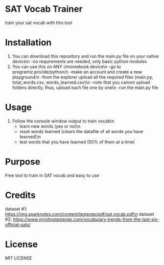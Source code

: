 # SAT Vocab Trainer
train your sat vocab with this tool

# Installation
1. You can download this repository and run the main.py file on your native device\n
     -no requirements are needed, only basic python modules
2. You can use this on ANY chromebook device\n
     -go to programiz.pro/ide/python/n
     -make an account and create a new playground/n
     -from the explorer upload all the required files (main.py, total_words.csv, words_learned.csv)\n
        -note that you cannot upload folders directly, thus, upload each file one by one\n
     -run the main.py file
# Usage
1. Follow the console window output to train vocab\n
   - learn new words (yes or no)\n
   - reset words learned (clears the datafile of all words you have learned)\n
   - test words that you have learned (50% of them at a time)

# Purpose
Free tool to train in SAT vocab and easy to use

# Credits
dataset #1: https://img.sparknotes.com/content/testprep/pdf/sat.vocab.pdf\n
dataset #2: https://www.mrjohnstestprep.com/vocabulary-trends-from-the-last-six-official-sats/

# License
MIT LICENSE
